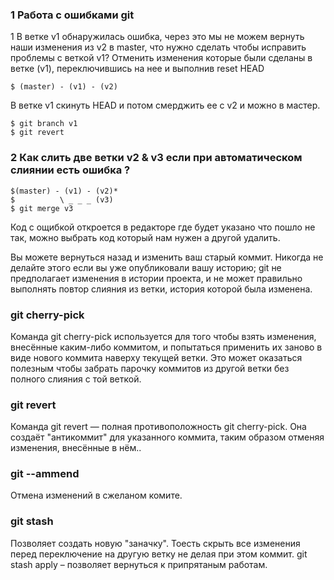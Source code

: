 ### 1 Работа с ошибками git
1 В ветке v1 обнаружилась ошибка, через это мы не можем вернуть наши изменения из v2 в master,
что нужно сделать чтобы исправить проблемы с веткой v1?
Отменить изменения которые были сделаны в ветке (v1), переключившись на нее и выполнив reset HEAD
```
$ (master) - (v1) - (v2)
```
В ветке v1 скинуть HEAD и потом смерджить ее с v2 и можно в мастер.
```
$ git branch v1
$ git revert 
```
### 2 Как слить две ветки v2 & v3 если при автоматическом слиянии есть ошибка ? 
```
$(master) - (v1) - (v2)*
$          \ _ _ _ (v3)
$ git merge v3
```
Код с ощибкой откроется в редакторе где будет указано что пошло не так,
можно выбрать код который нам нужен а другой удалить. 

Вы можете вернуться назад и изменить ваш старый коммит. 
Никогда не делайте этого если вы уже опубликовали вашу историю; git не предполагает изменения в истории проекта,
и не может правильно выполнять повтор слияния из ветки, история которой была изменена.

### git cherry-pick
Команда git cherry-pick используется для того чтобы взять изменения, внесённые каким-либо коммитом, и попытаться применить их заново в виде нового коммита наверху текущей ветки. Это может оказаться полезным чтобы забрать парочку коммитов из другой ветки без полного слияния с той веткой.

### git revert 
Команда git revert — полная противоположность git cherry-pick. Она создаёт "антикоммит" для указанного коммита, таким образом отменяя изменения, внесённые в нём..

### git --ammend
Отмена изменений в сжеланом комите. 

### git stash
Позволяет создать новую "заначку". Тоесть скрыть все изменения перед переключение на другую ветку не делая при этом коммит. 
git stash apply – позволяет вернуться к припрятаным работам. 
